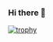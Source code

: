 ### Hi there 👋

[![trophy](https://github-profile-trophy.vercel.app/?username=squaretus&theme=oldie)](https://github.com/ryo-ma/github-profile-trophy)
